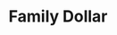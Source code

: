 ---
title: "Family Dollar"
url: /green-bay/family-dollar-west-walnut-street/
shop: variety store
---